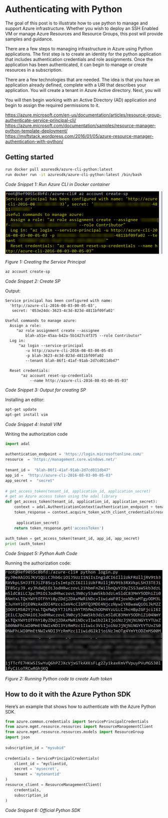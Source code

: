 # Authenticating with Python

The goal of this post is to illustrate how to use python to manage and support Azure infrastructure. Whether you wish to deploy an SSH Enabled VM or manage Azure Resources and Resource Groups, this post will provide samples and guidance.

There are a few steps to managing infrastructure in Azure using Python applications.
The first step is to create an identity for the python application that includes authentication credentials and role assignments. Once the application has been authenticated, it can begin to manage or create resources in a subscription.

There are a few technologies that are needed. The idea is that you have an application already defined, complete with a URI that describes your application. You will create a tenant in Azure Active directory. Next, you will 

You will then begin working with an Active Directory (AD) application and begin to assign the required permissions to it.

https://azure.microsoft.com/en-us/documentation/articles/resource-group-authenticate-service-principal-cli/
https://azure.microsoft.com/documentation/samples/resource-manager-python-template-deployment/
https://msftstack.wordpress.com/2016/01/05/azure-resource-manager-authentication-with-python/

## Getting started

```bash
run docker pull azuresdk/azure-cli-python:latest
run docker run -it azuresdk/azure-cli-python:latest /bin/bash
```

_Code Snippet 1: Run Azure CLI in Docker container_

![](./images/account-create-sp.jpg)

_Figure 1:  Creating the Service Principal_

```bash
az account create-sp
```

_Code Snippet 2: Create SP_

Output:

```
Service principal has been configured with name: 
  'http://azure-cli-2016-08-03-00-05-03', 
   secret: '053e24dc-3623-4c3d-823d-4811bf09fa02'

Useful commands to manage azure:
  Assign a role: 
     "az role assignment create --assignee 
	     blah-a51e-45aa-b42a-5b1427c4f375 --role Contributor"
  Log in: 
      "az login --service-principal 
	     -u http://azure-cli-2016-08-03-00-05-03 
		 -p blah-3623-4c3d-823d-4811bf09fa02 
		 --tenant blah-86f1-41af-91ab-2d7cd011db47"

  Reset credentials: 
       "az account reset-sp-credentials 
	       --name http://azure-cli-2016-08-03-00-05-03"
```

_Code Snippet 3: Output for creating SP_

Installing an editor:

```bash
apt-get update
apt-get install vim
```

_Code Snippet 4: Install VIM_

Writing the authorization code

```python
import adal

authentication_endpoint = 'https://login.microsoftonline.com/'
resource  = 'https://management.core.windows.net/'

tenant_id =  "blah-86f1-41af-91ab-2d7cd011db47"
app_id =  "http://azure-cli-2016-08-03-00-05-03"
app_secret =  "secret"

# get_access_token(tenant_id, application_id, application_secret)
# get an Azure access token using the adal library
def get_access_token(tenant_id, application_id, application_secret):
    context = adal.AuthenticationContext(authentication_endpoint + tenant_id)
    token_response = context.acquire_token_with_client_credentials(resource, application_id,

     application_secret)
    return token_response.get('accessToken')

auth_token = get_access_token(tenant_id, app_id, app_secret)
print (auth_token)
```

_Code Snippet 5: Python Auth Code_

Running the authorization code:

![](./images/run-auth-python.jpg)

_Figure 2:  Running Python code to create Auth token_


## How to do it with the Azure Python SDK

Here’s an example that shows how to authenticate with the Azure Python SDK.

```python
from azure.common.credentials import ServicePrincipalCredentials
from azure.mgmt.resource.resources import ResourceManagementClient
from azure.mgmt.resource.resources.models import ResourceGroup
import json

subscription_id = "mysubid"

credentials = ServicePrincipalCredentials(
    client_id = ‘myclientid,
    secret = 'mysecret',
    tenant = 'mytenantid'
)
resource_client = ResourceManagementClient(
    credentials,
    subscription_id
)
```


_Code Snippet 6: Official Python SDK_